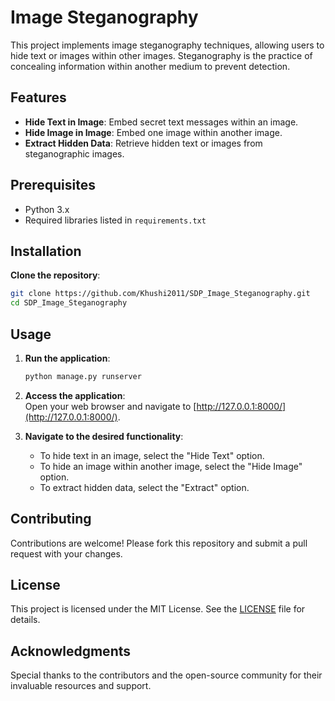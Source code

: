 # Image Steganography

This project implements image steganography techniques, allowing users to hide text or images within other images. Steganography is the practice of concealing information within another medium to prevent detection.

## Features

- **Hide Text in Image**: Embed secret text messages within an image.
- **Hide Image in Image**: Embed one image within another image.
- **Extract Hidden Data**: Retrieve hidden text or images from steganographic images.

## Prerequisites

- Python 3.x
- Required libraries listed in `requirements.txt`

## Installation

**Clone the repository**:
   ```bash
   git clone https://github.com/Khushi2011/SDP_Image_Steganography.git
   cd SDP_Image_Steganography
   ```

## Usage

1. **Run the application**:
   ```bash
   python manage.py runserver
2. **Access the application**:  
   Open your web browser and navigate to [http://127.0.0.1:8000/](http://127.0.0.1:8000/).

3. **Navigate to the desired functionality**:
   - To hide text in an image, select the "Hide Text" option.
   - To hide an image within another image, select the "Hide Image" option.
   - To extract hidden data, select the "Extract" option.

## Contributing

Contributions are welcome! Please fork this repository and submit a pull request with your changes.

## License

This project is licensed under the MIT License. See the [LICENSE](LICENSE) file for details.

## Acknowledgments

Special thanks to the contributors and the open-source community for their invaluable resources and support.
